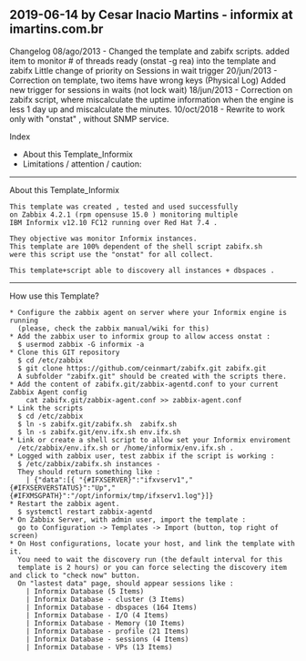 2019-06-14
by Cesar Inacio Martins - informix at imartins.com.br
--------------------------------------------------------------
Changelog 
 08/ago/2013 - Changed the template and zabifx scripts.
               added item to monitor # of threads ready (onstat -g rea) into the
			   template and zabifx
			   Little change of priority on Sessions in wait trigger
 20/jun/2013 - Correction on template, two items have wrong keys (Physical Log)
               Added new trigger for sessions in waits (not lock wait)
 18/jun/2013 - Correction on zabifx script, where miscalculate the uptime 
               information when the engine is less 1 day up and miscalculate
			   the minutes.
 10/oct/2018 - Rewrite to work only with "onstat" , without SNMP service.
  

Index
- About this Template_Informix
- Limitations / attention / caution:
--------------------------------------------------------------
About this Template_Informix

    This template was created , tested and used successfully
    on Zabbix 4.2.1 (rpm opensuse 15.0 ) monitoring multiple 
    IBM Informix v12.10 FC12 running over Red Hat 7.4 .
   
    They objective was monitor Informix instances.
    This template are 100% dependent of the shell script zabifx.sh 
    were this script use the "onstat" for all collect.

    This template+script able to discovery all instances + dbspaces .

--------------------------------------------------------------
How use this Template?

    * Configure the zabbix agent on server where your Informix engine is running
      (please, check the zabbix manual/wiki for this)
    * Add the zabbix user to informix group to allow access onstat : 
      $ usermod zabbix -G informix -a 
    * Clone this GIT repository 
      $ cd /etc/zabbix
      $ git clone https://github.com/ceinmart/zabifx.git zabifx.git
      A subfolder "zabifx.git" should be created with the scripts there. 
    * Add the content of zabifx.git/zabbix-agentd.conf to your current Zabbix Agent config
        cat zabifx.git/zabbix-agent.conf >> zabbix-agent.conf
    * Link the scripts
      $ cd /etc/zabbix
      $ ln -s zabifx.git/zabifx.sh  zabifx.sh
      $ ln -s zabifx.git/env.ifx.sh env.ifx.sh 
    * Link or create a shell script to allow set your Informix enviroment 
      /etc/zabbix/env.ifx.sh or /home/informix/env.ifx.sh .
    * Logged with zabbix user, test zabbix if the script is working :  
      $ /etc/zabbix/zabifx.sh instances - 
      They should return something like :
        | {"data":[{ "{#IFXSERVER}":"ifxvserv1","{#IFXSERVERSTATUS}":"Up","{#IFXMSGPATH}":"/opt/informix/tmp/ifxserv1.log"}]}
    * Restart the zabbix agent.
      $ systemctl restart zabbix-agentd
    * On Zabbix Server, with admin user, import the template :
      go to Configuration -> Templates -> Import (button, top right of screen)
    * On Host configurations, locate your host, and link the template with it.
      You need to wait the discovery run (the default interval for this
      template is 2 hours) or you can force selecting the discovery item and click to "check now" button. 
      On "lastest data" page, should appear sessions like :
		| Informix Database (5 Items)
		| Informix Database - cluster (3 Items)
		| Informix Database - dbspaces (164 Items)
		| Informix Database - I/O (4 Items)
		| Informix Database - Memory (10 Items)
		| Informix Database - profile (21 Items)
		| Informix Database - sessions (4 Items)
		| Informix Database - VPs (13 Items)

       

